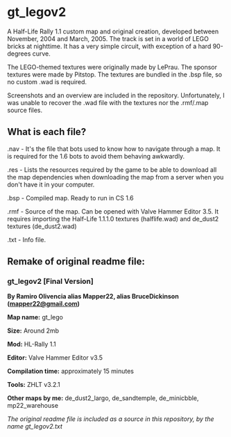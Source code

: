 # gt_legov2
A Half-Life Rally 1.1 custom map and original creation, developed between November, 2004 and March, 2005. 
The track is set in a world of LEGO bricks at nighttime. It has a very simple circuit, with exception of a hard 90-degrees curve.
                                                                                                         
The LEGO-themed textures were originally made by LePrau. The sponsor textures were made by Pitstop. The textures are bundled in the .bsp file, so no custom .wad is required.

Screenshots and an overview are included in the repository. Unfortunately, I was unable to recover the .wad file with the textures nor the .rmf/.map source files.

## What is each file?

.nav - It's the file that bots used to know how to navigate through a map. It is required for the 1.6 bots to avoid them behaving awkwardly.

.res - Lists the resources required by the game to be able to download all the map dependencies when downloading the map from a server when you don't have it in your computer.

.bsp - Compiled map. Ready to run in CS 1.6

.rmf - Source of the map. Can be opened with Valve Hammer Editor 3.5. It requires importing the Half-Life 1.1.1.0 textures (halflife.wad) and de_dust2 textures (de_dust2.wad)

.txt - Info file.

## Remake of original readme file:

### gt_legov2 [Final Version]

**By Ramiro Olivencia alias Mapper22, alias BruceDickinson (mapper22@gmail.com)**      

**Map name:**   	gt_lego

**Size:**			Around 2mb

**Mod:**			HL-Rally 1.1
	
**Editor:**			Valve Hammer Editor v3.5

**Compilation time:** 	approximately 15 minutes

**Tools:** 			ZHLT v3.2.1

**Other maps by me:**	de_dust2_largo, de_sandtemple, de_minicbble, mp22_warehouse
 
_The original readme file is included as a source in this repository, by the name gt_legov2.txt_
